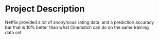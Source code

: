 # Project Description
Netflix provided a lot of anonymous rating data, and a prediction accuracy bar that is 10% better than what Cinematch can do on the same training data set
